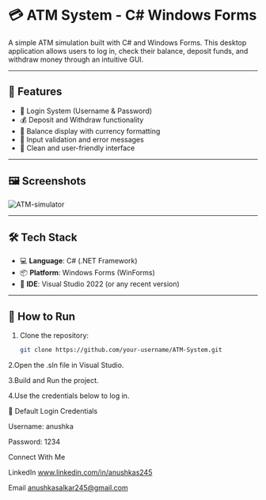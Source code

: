 # 💳 ATM System - C# Windows Forms

A simple ATM simulation built with C# and Windows Forms. This desktop application allows users to log in, check their balance, deposit funds, and withdraw money through an intuitive GUI.

---

## 🧰 Features

- 🔐 Login System (Username & Password)
- 💰 Deposit and Withdraw functionality
- 🧾 Balance display with currency formatting
- 🚦 Input validation and error messages
- 🎨 Clean and user-friendly interface

---

## 🖼️ Screenshots
![ATM-simulator](https://github.com/user-attachments/assets/56a32c50-4374-4cd1-9342-a00c18f86a10)


---

## 🛠️ Tech Stack

- 💻 **Language**: C# (.NET Framework)
- 📦 **Platform**: Windows Forms (WinForms)
- 🎨 **IDE**: Visual Studio 2022 (or any recent version)

---

## 🚀 How to Run

1. Clone the repository:
   ```bash
   git clone https://github.com/your-username/ATM-System.git
2.Open the .sln file in Visual Studio.

3.Build and Run the project.

4.Use the credentials below to log in.

🔐 Default Login Credentials


Username: anushka

Password: 1234

 Connect With Me

 
 LinkedIn
         www.linkedin.com/in/anushkas245

         
 Email
         anushkasalkar245@gmail.com
